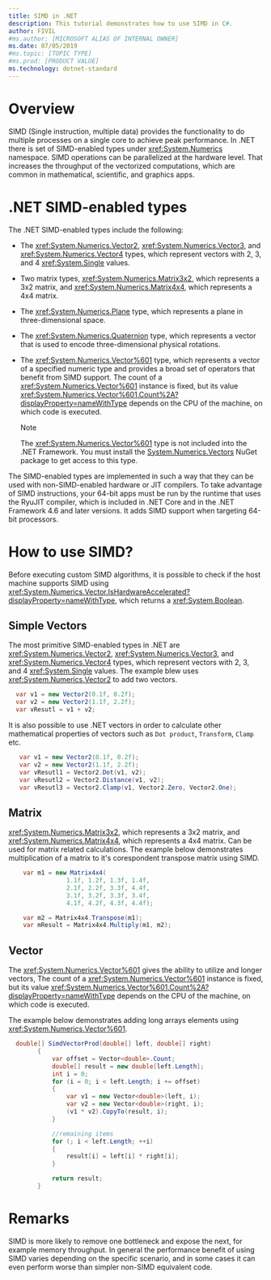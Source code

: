```yaml
---
title: SIMD in .NET
description: This tutorial demonstrates how to use SIMD in C#.
author: FIVIL
#ms.author: [MICROSOFT ALIAS OF INTERNAL OWNER]
ms.date: 07/05/2019
#ms.topic: [TOPIC TYPE]
#ms.prod: [PRODUCT VALUE]
ms.technology: dotnet-standard
---
```


# Overview

SIMD (Single instruction, multiple data) provides the functionality to do multiple processes on a single core to achieve peak performance. In .NET there is set of SIMD-enabled types under <xref:System.Numerics> namespace. SIMD operations can be parallelized at the hardware level. That increases the throughput of the vectorized computations, which are common in mathematical, scientific, and graphics apps.

# .NET SIMD-enabled types

The .NET SIMD-enabled types include the following:

- The <xref:System.Numerics.Vector2>, <xref:System.Numerics.Vector3>, and <xref:System.Numerics.Vector4> types, which represent vectors with 2, 3, and 4 <xref:System.Single> values.

- Two matrix types, <xref:System.Numerics.Matrix3x2>, which represents a 3x2 matrix, and <xref:System.Numerics.Matrix4x4>, which represents a 4x4 matrix.

- The <xref:System.Numerics.Plane> type, which represents a plane in three-dimensional space.

- The <xref:System.Numerics.Quaternion> type, which represents a vector that is used to encode three-dimensional physical rotations.

- The <xref:System.Numerics.Vector%601> type, which represents a vector of a specified numeric type and provides a broad set of operators that benefit from SIMD support. The count of a <xref:System.Numerics.Vector%601> instance is fixed, but its value <xref:System.Numerics.Vector%601.Count%2A?displayProperty=nameWithType> depends on the CPU of the machine, on which code is executed.
  > [!NOTE]
  > The <xref:System.Numerics.Vector%601> type is not included into the .NET Framework. You must install the [System.Numerics.Vectors](https://www.nuget.org/packages/System.Numerics.Vectors) NuGet package to get access to this type.
  
The SIMD-enabled types are implemented in such a way that they can be used with non-SIMD-enabled hardware or JIT compilers. To take advantage of SIMD instructions, your 64-bit apps must be run by the runtime that uses the RyuJIT compiler, which is included in .NET Core and in the .NET Framework 4.6 and later versions. It adds SIMD support when targeting 64-bit processors.

# How to use SIMD?

 Before executing custom SIMD algorithms, it is possible to check if the host machine supports SIMD using <xref:System.Numerics.Vector.IsHardwareAccelerated?displayProperty=nameWithType>, which returns a <xref:System.Boolean>.

## Simple Vectors

The most primitive SIMD-enabled types in .NET are <xref:System.Numerics.Vector2>, <xref:System.Numerics.Vector3>, and <xref:System.Numerics.Vector4> types, which represent vectors with 2, 3, and 4 <xref:System.Single> values. The example blew uses <xref:System.Numerics.Vector2> to add two vectors.

```csharp
  var v1 = new Vector2(0.1f, 0.2f);
  var v2 = new Vector2(1.1f, 2.2f);
  var vResutl = v1 + v2;
```

It is also possible to use .NET vectors in order to calculate other mathematical properties of vectors such as `Dot product`, `Transform`, `Clamp` etc.

```csharp
   var v1 = new Vector2(0.1f, 0.2f);
   var v2 = new Vector2(1.1f, 2.2f);
   var vResutl1 = Vector2.Dot(v1, v2);
   var vResutl2 = Vector2.Distance(v1, v2);
   var vResutl3 = Vector2.Clamp(v1, Vector2.Zero, Vector2.One);
```

## Matrix

<xref:System.Numerics.Matrix3x2>, which represents a 3x2 matrix, and <xref:System.Numerics.Matrix4x4>, which represents a 4x4 matrix. Can be used for matrix related calculations. The example below demonstrates multiplication of a matrix to it's corespondent transpose matrix using SIMD.

```csharp
    var m1 = new Matrix4x4(
                1.1f, 1.2f, 1.3f, 1.4f,
                2.1f, 2.2f, 3.3f, 4.4f,
                3.1f, 3.2f, 3.3f, 3.4f,
                4.1f, 4.2f, 4.3f, 4.4f);

    var m2 = Matrix4x4.Transpose(m1);
    var mResult = Matrix4x4.Multiply(m1, m2);
```

## Vector<T>

The <xref:System.Numerics.Vector%601> gives the ability to utilize and longer vectors, The count of a <xref:System.Numerics.Vector%601> instance is fixed, but its value <xref:System.Numerics.Vector%601.Count%2A?displayProperty=nameWithType> depends on the CPU of the machine, on which code is executed.

The example below demonstrates adding long arrays elements using <xref:System.Numerics.Vector%601>.

```csharp
  double[] SimdVectorProd(double[] left, double[] right)
        {
            var offset = Vector<double>.Count;
            double[] result = new double[left.Length];
            int i = 0;
            for (i = 0; i < left.Length; i += offset)
            {
                var v1 = new Vector<double>(left, i);
                var v2 = new Vector<double>(right, i);
                (v1 * v2).CopyTo(result, i);
            }

            //remaining items
            for (; i < left.Length; ++i)
            {
                result[i] = left[i] * right[i];
            }

            return result;
        }
```

# Remarks

SIMD is more likely to remove one bottleneck and expose the next, for example memory throughput. In general the performance benefit of using SIMD varies depending on the specific scenario, and in some cases it can even perform worse than simpler non-SIMD equivalent code. 
